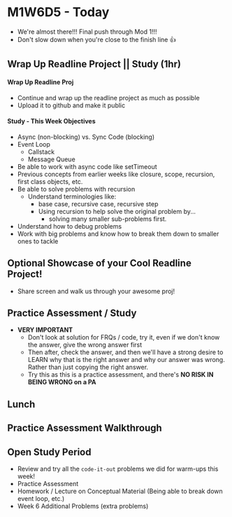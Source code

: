 # M1W6D5 - Today
- We're almost there!!! Final push through Mod 1!!! 
- Don't slow down when you're close to the finish line :thumbsup:

## Wrap Up Readline Project || Study (1hr)

#### Wrap Up Readline Proj
- Continue and wrap up the readline project as much as possible
- Upload it to github and make it public

#### Study - This Week Objectives
- Async (non-blocking) vs. Sync Code (blocking)
- Event Loop
  - Callstack
  - Message Queue
- Be able to work with async code like setTimeout
- Previous concepts from earlier weeks like closure, scope, recursion, first class objects, etc.
- Be able to solve problems with recursion
  - Understand terminologies like:
    -  base case, recursive case, recursive step
    -  Using recursion to help solve the original problem by...
       -  solving many smaller sub-problems first.
- Understand how to debug problems
- Work with big problems and know how to break them down to smaller ones to tackle


## Optional Showcase of your Cool Readline Project!
- Share screen and walk us through your awesome proj!

## Practice Assessment / Study
- **VERY IMPORTANT**
  - Don't look at solution for FRQs / code, try it, even if we don't know the answer, give the wrong answer first
  - Then after, check the answer, and then we'll have a strong desire to LEARN why that is the right answer and why our answer was wrong. Rather than just copying the right answer.
  - Try this as this is a practice assessment, and there's **NO RISK IN BEING WRONG on a PA** 

## Lunch

## Practice Assessment Walkthrough

## Open Study Period
- Review and try all the `code-it-out` problems we did for warm-ups this week!
- Practice Assessment
- Homework / Lecture on Conceptual Material (Being able to break down event loop, etc.)
- Week 6 Additional Problems (extra problems)

